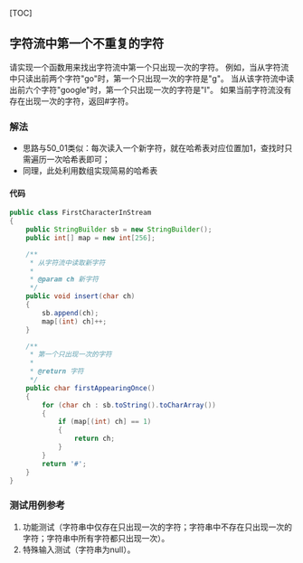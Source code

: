 [TOC]

## 字符流中第一个不重复的字符

请实现一个函数用来找出字符流中第一个只出现一次的字符。
例如，当从字符流中只读出前两个字符"go"时，第一个只出现一次的字符是"g"。
当从该字符流中读出前六个字符"google"时，第一个只出现一次的字符是"l"。
如果当前字符流没有存在出现一次的字符，返回#字符。

### 解法
+ 思路与50_01类似：每次读入一个新字符，就在哈希表对应位置加1，查找时只需遍历一次哈希表即可；
+ 同理，此处利用数组实现简易的哈希表


#### 代码
```java
public class FirstCharacterInStream
{
    public StringBuilder sb = new StringBuilder();
    public int[] map = new int[256];

    /**
     * 从字符流中读取新字符
     *
     * @param ch 新字符
     */
    public void insert(char ch)
    {
        sb.append(ch);
        map[(int) ch]++;
    }

    /**
     * 第一个只出现一次的字符
     *
     * @return 字符
     */
    public char firstAppearingOnce()
    {
        for (char ch : sb.toString().toCharArray())
        {
            if (map[(int) ch] == 1)
            {
                return ch;
            }
        }
        return '#';
    }
}
```



### 测试用例参考
1. 功能测试（字符串中仅存在只出现一次的字符；字符串中不存在只出现一次的字符；字符串中所有字符都只出现一次）。
2. 特殊输入测试（字符串为null）。
